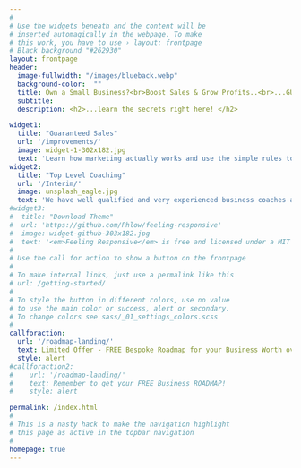 ```yaml
---
#
# Use the widgets beneath and the content will be
# inserted automagically in the webpage. To make
# this work, you have to use › layout: frontpage
# Black background "#262930"
layout: frontpage
header:
  image-fullwidth: "/images/blueback.webp"
  background-color:  ""
  title: Own a Small Business?<br>Boost Sales & Grow Profits..<br>...GUARANTEED!!
  subtitle:
  description: <h2>...learn the secrets right here! </h2>

widget1:
  title: "Guaranteed Sales"
  url: '/improvements/'
  image: widget-1-302x182.jpg
  text: 'Learn how marketing actually works and use the simple rules to refine your sales and marketing    capability to increase leads and convert them to more sales - <em>Guaranteed!!</em> '
widget2:
  title: "Top Level Coaching"
  url: '/Interim/'
  image: unsplash_eagle.jpg
  text: 'We have well qualified and very experienced business coaches available to work alongside you to guide and help in the development of your business.'
#widget3:
#  title: "Download Theme"
#  url: 'https://github.com/Phlow/feeling-responsive'
#  image: widget-github-303x182.jpg
#  text: '<em>Feeling Responsive</em> is free and licensed under a MIT License. Make it your own and start building. Grab the <a href="https://github.com/Phlow/feeling-responsive/tree/bare-bones-version">Bare-Bones-Version</a> for a fresh start or learn how to use it with the <a href="https://github.com/Phlow/feeling-responsive/tree/gh-pages">education-version</a> with sample posts and images. Then tell me via Twitter <a href="http://twitter.com/phlow">@phlow</a>.'
#
# Use the call for action to show a button on the frontpage
#
# To make internal links, just use a permalink like this
# url: /getting-started/
#
# To style the button in different colors, use no value
# to use the main color or success, alert or secondary.
# To change colors see sass/_01_settings_colors.scss
#
callforaction:
  url: '/roadmap-landing/'
  text: Limited Offer - FREE Bespoke Roadmap for your Business Worth over £495! Click NOW!
  style: alert
#callforaction2:
#    url: '/roadmap-landing/'
#    text: Remember to get your FREE Business ROADMAP!
#    style: alert

permalink: /index.html
#
# This is a nasty hack to make the navigation highlight
# this page as active in the topbar navigation
#
homepage: true
---
```



<!--
<div id="videoModal" class="reveal-modal large" data-reveal="">
  <div class="flex-video widescreen vimeo" style="display: block;">
    <iframe width="1280" height="720" src="https://www.youtube.com/embed/3b5zCFSmVvU" frameborder="0" allowfullscreen></iframe>
  </div>
  <a class="close-reveal-modal">&#215;</a>
</div>
-->
